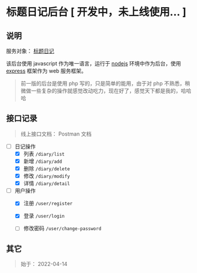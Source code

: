 # 标题日记后台 [ 开发中，未上线使用... ]



## 说明
服务对象： [标题日记](https://github.com/KyleBing/diary-vue) 

该后台使用 javascript 作为唯一语言，运行于 [nodejs](https://github.com/nodejs/node) 环境中作为后台，使用 [express](https://github.com/expressjs/express) 框架作为 web 服务框架。
> 前一版的后台是使用 php 写的，只是简单的能用，由于对 php 不熟悉，稍微做一些复杂的操作就感觉改动吃力，现在好了，感觉天下都是我的，哈哈哈


## 接口记录
> 线上接口文档： Postman 文档 []()

- [ ] 日记操作
  - [x] 列表 `/diary/list`
  - [x] 新增 `/diary/add`
  - [x] 删除 `/diary/delete`
  - [x] 修改 `/diary/modify`
  - [x] 详情 `/diary/detail`

- [ ] 用户操作
  - [x] 注册 `/user/register`
  - [x] 登录 `/user/login`
  - [ ] 修改密码 `/user/change-password` 


## 其它
> 始于： 2022-04-14
